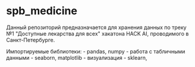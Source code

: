 # spb_medicine

Данный репозиторий предназначается для хранения данных по треку №1 "Доступные лекарства для всех" хакатона HACK AI, проводимого в Санкт-Петербурге.

Импортируемые библиотеки: - pandas, numpy - работа с табличными данными
                          - seaborn, matplotlib - визуализация
                          - sklearn,
